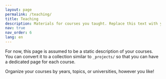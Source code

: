 ```yaml
---
layout: page
permalink: /teaching/
title: Teaching
description: Materials for courses you taught. Replace this text with your description.
nav: true
nav_order: 6
lang: en
---
```


For now, this page is assumed to be a static description of your courses. You can convert it to a collection similar to `_projects/` so that you can have a dedicated page for each course.

Organize your courses by years, topics, or universities, however you like!
